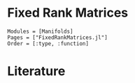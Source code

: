 # Fixed Rank Matrices

```@autodocs
Modules = [Manifolds]
Pages = ["FixedRankMatrices.jl"]
Order = [:type, :function]
```

# Literature